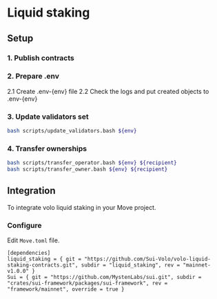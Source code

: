 # Liquid staking

## Setup
### 1. Publish contracts
### 2. Prepare .env
2.1 Create .env-{env} file
2.2 Check the logs and put created objects to .env-{env}
### 3. Update validators set
```bash
bash scripts/update_validators.bash ${env}
```
### 4. Transfer ownerships
```bash
bash scripts/transfer_operator.bash ${env} ${recipient}
bash scripts/transfer_owner.bash ${env} ${recipient}
```

## Integration

To integrate volo liquid staking in your Move project.

### Configure

Edit `Move.toml` file.

```
[dependencies]
liquid_staking = { git = "https://github.com/Sui-Volo/volo-liquid-staking-contracts.git", subdir = "liquid_staking", rev = "mainnet-v1.0.0" }
Sui = { git = "https://github.com/MystenLabs/sui.git", subdir = "crates/sui-framework/packages/sui-framework", rev = "framework/mainnet", override = true }
```